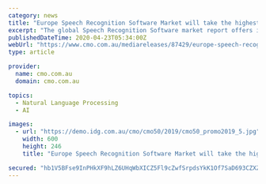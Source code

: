 ```yaml
---
category: news
title: "Europe Speech Recognition Software Market will take the highest jump during 2020-2025"
excerpt: "The global Speech Recognition Software market report offers information relating to the leading regions, competitive landscape, growth trends, and other crucial information about the growth status of the market."
publishedDateTime: 2020-04-23T05:34:00Z
webUrl: "https://www.cmo.com.au/mediareleases/87429/europe-speech-recognition-software-market-will/"
type: article

provider:
  name: cmo.com.au
  domain: cmo.com.au

topics:
  - Natural Language Processing
  - AI

images:
  - url: "https://demo.idg.com.au/cmo/cmo50/2019/cmo50_promo2019_5.jpg"
    width: 600
    height: 246
    title: "Europe Speech Recognition Software Market will take the highest jump during 2020-2025"

secured: "hb1V5BFse9InPHkXF9hLZ6UHqWbXICZ5Fl9cZwfSrpdsYkK1Of7SaD693CZXZlqKq81LlRlR4Yv1nVkmo+Xu0nVef7oj9tXKdzLbFq3Z4rtZBmcODRSPCVDBubvwgDfdqvJrZJ168WRg31TYP6eGX3hLb+X8TJV4ZEJNL6dhPSZOewwxmxfMZAxazg06KC8Ez1SGpx8PiL6m3p3bpWBYYzMefB2bTNnsapMdSOLstthmWhVDjebsolOrlUl2LpmlOr1w2Zyftj8bjOZO2oxCT1isgV/sU7m23V10xKs+AxYW3sO/6npvnJ0H4Ip7RIfi;xwCIbCU5Zurd2N0qFPLEjw=="
---
```


